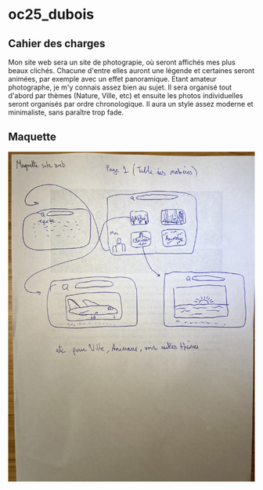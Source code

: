 # oc25_dubois

## Cahier des charges

Mon site web sera un site de photograpie, où seront affichés mes plus beaux clichés. Chacune d'entre elles auront une légende et certaines seront animées, par exemple avec un effet panoramique. Etant amateur photographe, je m'y connais assez bien au sujet. Il sera organisé tout d'abord par thèmes (Nature, Ville, etc) et ensuite les photos individuelles seront organisés par ordre chronologique. Il aura un style assez moderne et minimaliste, sans paraître trop fade.

## Maquette

!['Photo de la maquette'](maquette.jpeg)
